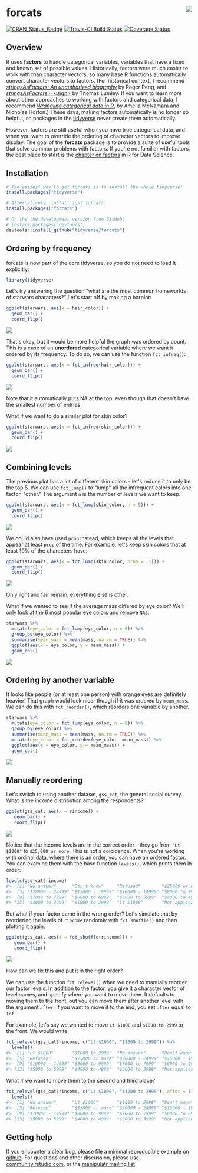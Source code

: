 
<!-- README.md is generated from README.Rmd. Please edit that file -->
forcats <img src="man/figures/logo.png" align="right" />
========================================================

[![CRAN\_Status\_Badge](http://www.r-pkg.org/badges/version/forcats)](https://cran.r-project.org/package=forcats) [![Travis-CI Build Status](https://travis-ci.org/tidyverse/forcats.svg?branch=master)](https://travis-ci.org/tidyverse/forcats) [![Coverage Status](https://img.shields.io/codecov/c/github/tidyverse/forcats/master.svg)](https://codecov.io/github/tidyverse/forcats?branch=master)

Overview
--------

R uses **factors** to handle categorical variables, variables that have a fixed and known set of possible values. Historically, factors were much easier to work with than character vectors, so many base R functions automatically convert character vectors to factors. (For historical context, I recommend [*stringsAsFactors: An unauthorized biography*](http://simplystatistics.org/2015/07/24/stringsasfactors-an-unauthorized-biography/) by Roger Peng, and [*stringsAsFactors = &lt;sigh&gt;*](http://notstatschat.tumblr.com/post/124987394001/stringsasfactors-sigh) by Thomas Lumley. If you want to learn more about other approaches to working with factors and categorical data, I recommend [*Wrangling categorical data in R*](https://peerj.com/preprints/3163/), by Amelia McNamara and Nicholas Horton.) These days, making factors automatically is no longer so helpful, so packages in the [tidyverse](http://tidyverse.org) never create them automatically.

However, factors are still useful when you have true categorical data, and when you want to override the ordering of character vectors to improve display. The goal of the **forcats** package is to provide a suite of useful tools that solve common problems with factors. If you're not familiar with factors, the best place to start is the [chapter on factors](http://r4ds.had.co.nz/factors.html) in R for Data Science.

Installation
------------

``` r
# The easiest way to get forcats is to install the whole tidyverse:
install.packages("tidyverse")

# Alternatively, install just forcats:
install.packages("forcats")

# Or the the development version from GitHub:
# install.packages("devtools")
devtools::install_github("tidyverse/forcats")
```

Ordering by frequency
---------------------

forcats is now part of the core tidyverse, so you do not need to load it explicitly:

``` r
library(tidyverse)
```

Let's try answering the question "what are the most common homeworlds of starwars characters?" Let's start off by making a barplot:

``` r
ggplot(starwars, aes(x = hair_color)) + 
  geom_bar() + 
  coord_flip()
```

![](man/figures/README-initial-plot-1.png)

That's okay, but it would be more helpful the graph was ordered by count. This is a case of an **unordered** categorical variable where we want it ordered by its frequency. To do so, we can use the function `fct_infreq()`:

``` r
ggplot(starwars, aes(x = fct_infreq(hair_color))) + 
  geom_bar() + 
  coord_flip()
```

![](man/figures/README-fct-infreq-hair-1.png)

Note that it automatically puts NA at the top, even though that doesn't have the smallest number of entries.

What if we want to do a similar plot for skin color?

``` r
ggplot(starwars, aes(x = fct_infreq(skin_color))) + 
  geom_bar() + 
  coord_flip()
```

![](man/figures/README-fct-infreq-skin-1.png)

Combining levels
----------------

The previous plot has a lot of different skin colors - let's reduce it to only be the top 5. We can use `fct_lump()` to "lump" all the infrequent colors into one factor, "other." The argument `n` is the number of levels we want to keep.

``` r
ggplot(starwars, aes(x = fct_lump(skin_color, n = 5))) + 
  geom_bar() + 
  coord_flip()
```

![](man/figures/README-fct-lump-1.png)

We could also have used `prop` instead, which keeps all the levels that appear at least `prop` of the time. For example, let's keep skin colors that at least 10% of the characters have:

``` r
ggplot(starwars, aes(x = fct_lump(skin_color, prop = .1))) + 
  geom_bar() + 
  coord_flip()
```

![](man/figures/README-fct-lump-prop-1.png)

Only light and fair remain; everything else is other.

What if we wanted to see if the average mass differed by eye color? We'll only look at the 6 most popular eye colors and remove `NA`s.

``` r
starwars %>%
  mutate(eye_color = fct_lump(eye_color, n = 6)) %>%
  group_by(eye_color) %>%
  summarise(mean_mass = mean(mass, na.rm = TRUE)) %>%
  ggplot(aes(x = eye_color, y = mean_mass)) + 
  geom_col()
```

![](man/figures/README-fct-lump-mean-1.png)

Ordering by another variable
----------------------------

It looks like people (or at least one person) with orange eyes are definitely heavier! That graph would look nicer though if it was ordered by `mean_mass`. We can do this with `fct_reorder()`, which reorders one variable by another.

``` r
starwars %>%
  mutate(eye_color = fct_lump(eye_color, n = 6)) %>%
  group_by(eye_color) %>%
  summarise(mean_mass = mean(mass, na.rm = TRUE)) %>%
  mutate(eye_color = fct_reorder(eye_color, mean_mass)) %>%
  ggplot(aes(x = eye_color, y = mean_mass)) + 
  geom_col()
```

![](man/figures/README-fct-reorder-1.png)

Manually reordering
-------------------

Let's switch to using another dataset, `gss_cat`, the general social survey. What is the income distribution among the respondents?

``` r
ggplot(gss_cat, aes(x = rincome)) +
   geom_bar() + 
   coord_flip()
```

![](man/figures/README-initial-plot2-1.png)

Notice that the income levels are in the correct order - they go from `"Lt $1000"` to `$25,000 or more`. This is not a coicidence. When you're working with ordinal data, where there is an order, you can have an ordered factor. You can examine them with the base function `levels()`, which prints them in order:

``` r
levels(gss_cat$rincome)
#>  [1] "No answer"      "Don't know"     "Refused"        "$25000 or more"
#>  [5] "$20000 - 24999" "$15000 - 19999" "$10000 - 14999" "$8000 to 9999" 
#>  [9] "$7000 to 7999"  "$6000 to 6999"  "$5000 to 5999"  "$4000 to 4999" 
#> [13] "$3000 to 3999"  "$1000 to 2999"  "Lt $1000"       "Not applicable"
```

But what if your factor came in the wrong order? Let's simulate that by reordering the levels of `rincome` randomly with `fct_shuffle()` and then plotting it again.

``` r
ggplot(gss_cat, aes(x = fct_shuffle(rincome))) +
   geom_bar() + 
   coord_flip()
```

![](man/figures/README-fct-shuffle-1.png)

How can we fix this and put it in the right order?

We can use the function `fct_relevel()` when we need to manually reorder our factor levels. In addition to the factor, you give it a character vector of level names, and specify where you want to move them. It defaults to moving them to the front, but you can move them after another level with the argument `after`. If you want to move it to the end, you set `after` equal to `Inf`.

For example, let's say we wanted to move `Lt $1000` and `$1000 to 2999` to the front. We would write:

``` r
fct_relevel(gss_cat$rincome, c("Lt $1000", "$1000 to 2999")) %>%
  levels()
#>  [1] "Lt $1000"       "$1000 to 2999"  "No answer"      "Don't know"    
#>  [5] "Refused"        "$25000 or more" "$20000 - 24999" "$15000 - 19999"
#>  [9] "$10000 - 14999" "$8000 to 9999"  "$7000 to 7999"  "$6000 to 6999" 
#> [13] "$5000 to 5999"  "$4000 to 4999"  "$3000 to 3999"  "Not applicable"
```

What if we want to move them to the second and third place?

``` r
fct_relevel(gss_cat$rincome, c("Lt $1000", "$1000 to 2999"), after = 1) %>%
  levels()
#>  [1] "No answer"      "Lt $1000"       "$1000 to 2999"  "Don't know"    
#>  [5] "Refused"        "$25000 or more" "$20000 - 24999" "$15000 - 19999"
#>  [9] "$10000 - 14999" "$8000 to 9999"  "$7000 to 7999"  "$6000 to 6999" 
#> [13] "$5000 to 5999"  "$4000 to 4999"  "$3000 to 3999"  "Not applicable"
```

Getting help
------------

If you encounter a clear bug, please file a minimal reproducible example on [github](https://github.com/tidyverse/dplyr/issues). For questions and other discussion, please use [community.rstudio.com](https://community.rstudio.com/), or the [manipulatr mailing list](https://groups.google.com/group/manipulatr).
